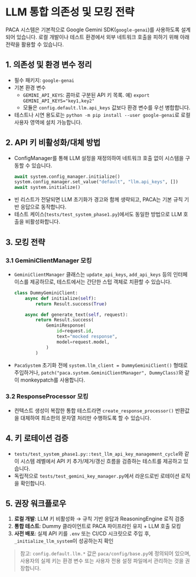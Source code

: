 # LLM 통합 의존성 및 모킹 전략

PACA 시스템은 기본적으로 Google Gemini SDK(`google-genai`)를 사용하도록 설계되어 있습니다. 로컬 개발이나 테스트 환경에서 외부 네트워크 호출을 피하기 위해 아래 전략을 활용할 수 있습니다.

## 1. 의존성 및 환경 변수 정리

- 필수 패키지: `google-genai`
- 기본 환경 변수
  - `GEMINI_API_KEYS`: 콤마로 구분된 API 키 목록. 예) `export GEMINI_API_KEYS="key1,key2"`
  - 모듈은 `config.default.llm.api_keys` 값보다 환경 변수를 우선 병합합니다.
- 테스트나 시연 용도로는 `python -m pip install --user google-genai`로 로컬 사용자 영역에 설치 가능합니다.

## 2. API 키 비활성화/대체 방법

- ConfigManager를 통해 LLM 설정을 재정의하여 네트워크 호출 없이 시스템을 구동할 수 있습니다.
  ```python
  await system.config_manager.initialize()
  system.config_manager.set_value("default", "llm.api_keys", [])
  await system.initialize()
  ```
- 빈 리스트가 전달되면 LLM 초기화가 경고와 함께 생략되고, PACA는 기본 규칙 기반 응답으로 동작합니다.
- 테스트 케이스(`tests/test_system_phase1.py`)에서도 동일한 방법으로 LLM 호출을 비활성화합니다.

## 3. 모킹 전략

### 3.1 GeminiClientManager 모킹

- `GeminiClientManager` 클래스는 `update_api_keys`, `add_api_keys` 등의 인터페이스를 제공하므로, 테스트에서는 간단한 스텁 객체로 치환할 수 있습니다.
  ```python
  class DummyGeminiClient:
      async def initialize(self):
          return Result.success(True)

      async def generate_text(self, request):
          return Result.success(
              GeminiResponse(
                  id=request.id,
                  text="mocked response",
                  model=request.model,
              )
          )
  ```
- `PacaSystem` 초기화 전에 `system.llm_client = DummyGeminiClient()` 형태로 주입하거나, `patch("paca.system.GeminiClientManager", DummyClass)`와 같이 monkeypatch를 사용합니다.

### 3.2 ResponseProcessor 모킹

- 컨텍스트 생성이 복잡한 통합 테스트라면 `create_response_processor()` 반환값을 대체하여 최소한의 문자열 처리만 수행하도록 할 수 있습니다.

## 4. 키 로테이션 검증

- `tests/test_system_phase1.py::test_llm_api_key_management_cycle`와 같이 시스템 레벨에서 API 키 추가/제거/갱신 흐름을 검증하는 테스트를 제공하고 있습니다.
- 독립적으로 `tests/test_gemini_key_manager.py`에서 라운드로빈 로테이션 로직을 확인합니다.

## 5. 권장 워크플로우

1. **로컬 개발**: LLM 키 비활성화 → 규칙 기반 응답과 ReasoningEngine 로직 검증
2. **통합 테스트**: Dummy 클라이언트로 PACA 파이프라인 유지 + LLM 호출 모킹
3. **사전 배포**: 실제 API 키를 `.env` 또는 CI/CD 시크릿으로 주입 후, `_initialize_llm_system`이 성공하는지 확인

> 참고: `config.default.llm.*` 값은 `paca/config/base.py`에 정의되어 있으며, 사용자의 실제 키는 환경 변수 또는 사용자 전용 설정 파일에서 관리하는 것을 권장합니다.
